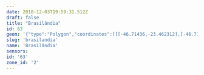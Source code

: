 ```yaml
---
date: 2018-12-03T19:59:31.512Z
draft: false
title: "Brasilândia"
id: 63
geom: '{"type":"Polygon","coordinates":[[[-46.71436,-23.462312],[-46.713721,-23.462004],[-46.713024,-23.461833],[-46.711866,-23.461166],[-46.711563,-23.461087],[-46.711211,-23.461197],[-46.710928,-23.461571],[-46.710771,-23.461644],[-46.709906,-23.461584],[-46.708067,-23.461735],[-46.707326,-23.461581],[-46.705093,-23.46135],[-46.704603,-23.461479],[-46.704267,-23.461745],[-46.70386,-23.461521],[-46.70139,-23.462813],[-46.701334,-23.463543],[-46.700647,-23.464428],[-46.698865,-23.466459],[-46.697468,-23.468296],[-46.697286,-23.468396],[-46.697372,-23.468693],[-46.697678,-23.469205],[-46.696799,-23.470152],[-46.696646,-23.47134],[-46.696728,-23.471375],[-46.696615,-23.472876],[-46.696308,-23.472892],[-46.695995,-23.474007],[-46.696204,-23.474887],[-46.696227,-23.475434],[-46.695664,-23.476429],[-46.695662,-23.476661],[-46.695541,-23.4769],[-46.69534,-23.477693],[-46.695357,-23.477938],[-46.694831,-23.477837],[-46.694102,-23.477585],[-46.693575,-23.477773],[-46.69344,-23.477996],[-46.691097,-23.477865],[-46.691028,-23.477833],[-46.691036,-23.477735],[-46.688542,-23.477999],[-46.68865,-23.478444],[-46.686872,-23.478644],[-46.686642,-23.478767],[-46.686444,-23.47898],[-46.686509,-23.479288],[-46.685907,-23.47946],[-46.686119,-23.479855],[-46.686479,-23.480905],[-46.686414,-23.480878],[-46.684407,-23.481368],[-46.683586,-23.481248],[-46.682838,-23.480997],[-46.682772,-23.48105],[-46.682705,-23.481332],[-46.682379,-23.48105],[-46.682151,-23.480671],[-46.682104,-23.480444],[-46.682181,-23.480107],[-46.682734,-23.478947],[-46.682734,-23.478553],[-46.682553,-23.478258],[-46.681739,-23.477526],[-46.681392,-23.477295],[-46.680531,-23.477039],[-46.679656,-23.476952],[-46.679172,-23.47699],[-46.677804,-23.477278],[-46.677062,-23.477295],[-46.676263,-23.477202],[-46.67498,-23.476397],[-46.673581,-23.47485],[-46.672865,-23.474303],[-46.672241,-23.47415],[-46.672179,-23.474244],[-46.671786,-23.474379],[-46.670988,-23.474407],[-46.670256,-23.474123],[-46.670247,-23.473724],[-46.670633,-23.470397],[-46.670604,-23.469944],[-46.670306,-23.468345],[-46.670295,-23.467816],[-46.6704,-23.46709],[-46.670604,-23.466501],[-46.670838,-23.466056],[-46.672203,-23.464253],[-46.672551,-23.463638],[-46.672797,-23.462832],[-46.673037,-23.460932],[-46.673305,-23.460232],[-46.673833,-23.459727],[-46.675147,-23.458173],[-46.675221,-23.457633],[-46.675118,-23.456915],[-46.675264,-23.456218],[-46.675244,-23.455816],[-46.674216,-23.453039],[-46.674193,-23.452844],[-46.674301,-23.452402],[-46.675191,-23.451085],[-46.675514,-23.450728],[-46.675332,-23.450632],[-46.67549,-23.450373],[-46.675093,-23.449976],[-46.674599,-23.449289],[-46.6743,-23.448408],[-46.67352,-23.447354],[-46.673233,-23.446851],[-46.672621,-23.446539],[-46.672488,-23.446392],[-46.672441,-23.445507],[-46.672178,-23.444939],[-46.672207,-23.444847],[-46.672374,-23.444728],[-46.672475,-23.44449],[-46.672371,-23.444363],[-46.671841,-23.444139],[-46.672023,-23.443286],[-46.672025,-23.442641],[-46.671835,-23.442517],[-46.67134,-23.442434],[-46.670964,-23.442279],[-46.670125,-23.441404],[-46.669957,-23.441011],[-46.669736,-23.440799],[-46.669736,-23.440071],[-46.670053,-23.439628],[-46.670339,-23.439497],[-46.670414,-23.439384],[-46.670364,-23.439016],[-46.669742,-23.438018],[-46.669465,-23.437277],[-46.66901,-23.436406],[-46.668917,-23.435925],[-46.668946,-23.435629],[-46.669119,-23.435241],[-46.669061,-23.434905],[-46.668453,-23.434394],[-46.667651,-23.43387],[-46.666933,-23.433685],[-46.666235,-23.433401],[-46.66504,-23.433398],[-46.664746,-23.433319],[-46.664347,-23.433113],[-46.66413,-23.432918],[-46.663947,-23.432616],[-46.663575,-23.431701],[-46.663505,-23.43143],[-46.66355,-23.431018],[-46.663715,-23.430465],[-46.664259,-23.429468],[-46.664924,-23.429008],[-46.665356,-23.42908],[-46.666063,-23.429304],[-46.666917,-23.429754],[-46.667493,-23.429894],[-46.668843,-23.430034],[-46.669048,-23.429961],[-46.669302,-23.429703],[-46.669462,-23.429472],[-46.669708,-23.428567],[-46.669944,-23.427214],[-46.670044,-23.427111],[-46.670271,-23.427099],[-46.670984,-23.427279],[-46.67116,-23.427273],[-46.671396,-23.427153],[-46.67171,-23.426858],[-46.672363,-23.426104],[-46.673855,-23.42426],[-46.673981,-23.423994],[-46.67403,-23.423302],[-46.674744,-23.422123],[-46.675943,-23.42078],[-46.675876,-23.420328],[-46.675946,-23.419735],[-46.676073,-23.419638],[-46.676512,-23.419499],[-46.676792,-23.41925],[-46.67694,-23.419018],[-46.677362,-23.418075],[-46.677394,-23.417844],[-46.677355,-23.416962],[-46.677188,-23.415926],[-46.677621,-23.414995],[-46.67801,-23.415232],[-46.678549,-23.416048],[-46.67935,-23.416735],[-46.68068,-23.417243],[-46.68091,-23.41727],[-46.681367,-23.417212],[-46.681786,-23.417352],[-46.682288,-23.417689],[-46.682645,-23.418094],[-46.683542,-23.418681],[-46.68382,-23.418836],[-46.684915,-23.419106],[-46.685177,-23.419728],[-46.685554,-23.420129],[-46.685577,-23.420429],[-46.685441,-23.42082],[-46.685219,-23.421177],[-46.684828,-23.421553],[-46.68473,-23.421796],[-46.685028,-23.422469],[-46.685446,-23.423075],[-46.685424,-23.423779],[-46.685489,-23.424306],[-46.685807,-23.425611],[-46.686065,-23.426211],[-46.686309,-23.426599],[-46.686744,-23.426977],[-46.687358,-23.426949],[-46.689169,-23.4257],[-46.690951,-23.423814],[-46.691661,-23.423308],[-46.692121,-23.423203],[-46.692719,-23.42316],[-46.693073,-23.42322],[-46.693606,-23.423459],[-46.694121,-23.423852],[-46.694951,-23.424269],[-46.695385,-23.4244],[-46.696984,-23.424383],[-46.69814,-23.424171],[-46.699408,-23.423586],[-46.700352,-23.422664],[-46.700715,-23.422179],[-46.702636,-23.422313],[-46.703262,-23.422469],[-46.703548,-23.422684],[-46.703608,-23.422792],[-46.703676,-23.423484],[-46.703581,-23.424986],[-46.703582,-23.426585],[-46.703508,-23.426952],[-46.703389,-23.427139],[-46.70334,-23.428493],[-46.703056,-23.429675],[-46.703082,-23.430085],[-46.702893,-23.431484],[-46.703343,-23.435063],[-46.703416,-23.436872],[-46.703222,-23.438357],[-46.703485,-23.438397],[-46.704021,-23.43832],[-46.704662,-23.438053],[-46.705252,-23.437563],[-46.706145,-23.437349],[-46.706278,-23.437256],[-46.707436,-23.437552],[-46.707503,-23.437473],[-46.707532,-23.437225],[-46.707671,-23.437105],[-46.708157,-23.437446],[-46.708368,-23.438491],[-46.708656,-23.438676],[-46.708812,-23.438944],[-46.709113,-23.439072],[-46.709231,-23.43905],[-46.709351,-23.439151],[-46.710007,-23.439183],[-46.710637,-23.439396],[-46.71109,-23.439786],[-46.711251,-23.439852],[-46.711759,-23.440463],[-46.711848,-23.440971],[-46.711787,-23.440993],[-46.711829,-23.441038],[-46.711405,-23.442377],[-46.710635,-23.443247],[-46.70954,-23.444053],[-46.709199,-23.444142],[-46.708822,-23.444366],[-46.708171,-23.444425],[-46.708047,-23.444517],[-46.707956,-23.444754],[-46.707526,-23.444857],[-46.707252,-23.444993],[-46.706353,-23.446005],[-46.706312,-23.446303],[-46.706544,-23.446701],[-46.706431,-23.446996],[-46.70656,-23.447223],[-46.70643,-23.447458],[-46.706393,-23.447694],[-46.706507,-23.448271],[-46.706612,-23.449709],[-46.706722,-23.450067],[-46.707181,-23.450396],[-46.707236,-23.450509],[-46.70722,-23.450759],[-46.707376,-23.451044],[-46.707223,-23.451353],[-46.707731,-23.45162],[-46.708031,-23.451973],[-46.708368,-23.452043],[-46.708641,-23.452404],[-46.709021,-23.452484],[-46.709366,-23.452674],[-46.709751,-23.452725],[-46.710218,-23.452692],[-46.710483,-23.452871],[-46.710929,-23.453335],[-46.711109,-23.453706],[-46.711468,-23.454138],[-46.711823,-23.454445],[-46.71216,-23.454527],[-46.7128,-23.455389],[-46.713618,-23.456028],[-46.714427,-23.457378],[-46.714889,-23.457962],[-46.715075,-23.45841],[-46.715107,-23.459016],[-46.715493,-23.459728],[-46.715436,-23.460535],[-46.715038,-23.461403],[-46.714536,-23.462008],[-46.71436,-23.462312]]]}'
slug: 'brasilandia'
name: 'Brasilândia'
sensors:
id: '63'
zone_id: '2'
---
```

		